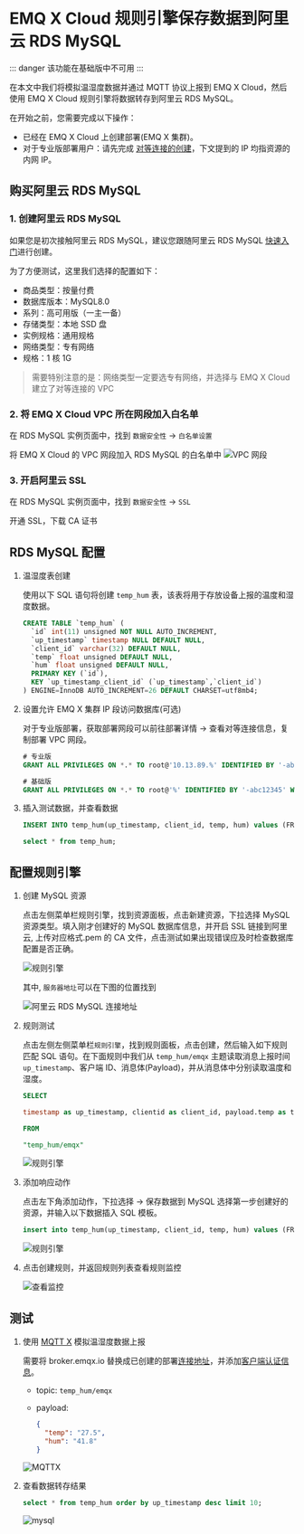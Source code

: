 # EMQ X Cloud 规则引擎保存数据到阿里云 RDS MySQL

::: danger
该功能在基础版中不可用
:::

在本文中我们将模拟温湿度数据并通过 MQTT 协议上报到 EMQ X Cloud，然后使用 EMQ X Cloud 规则引擎将数据转存到阿里云 RDS MySQL。

在开始之前，您需要完成以下操作：

- 已经在 EMQ X Cloud 上创建部署(EMQ X 集群)。
- 对于专业版部署用户：请先完成 [对等连接的创建](../deployments/vpc_peering.md)，下文提到的 IP 均指资源的内网 IP。

## 购买阿里云 RDS MySQL

### 1. 创建阿里云 RDS MySQL

如果您是初次接触阿里云 RDS MySQL，建议您跟随阿里云 RDS MySQL [快速入门](https://help.aliyun.com/document_detail/96036.html)进行创建。

为了方便测试，这里我们选择的配置如下：

- 商品类型：按量付费
- 数据库版本：MySQL8.0
- 系列：高可用版（一主一备）
- 存储类型：本地 SSD 盘
- 实例规格：通用规格
- 网络类型：专有网络
- 规格：1 核 1G

> 需要特别注意的是：网络类型一定要选专有网络，并选择与 EMQ X Cloud 建立了对等连接的 VPC

### 2. 将 EMQ X Cloud VPC 所在网段加入白名单

在 RDS MySQL 实例页面中，找到 `数据安全性` -> `白名单设置`

将 EMQ X Cloud 的 VPC 网段加入 RDS MySQL 的白名单中
![VPC 网段](./../_assets/aliyun_mysql_vpc_info.png)

### 3. 开启阿里云 SSL

在 RDS MySQL 实例页面中，找到 `数据安全性` -> `SSL`

开通 SSL，下载 CA 证书

## RDS MySQL 配置

1. 温湿度表创建

   使用以下 SQL 语句将创建 `temp_hum` 表，该表将用于存放设备上报的温度和湿度数据。

   ```sql
   CREATE TABLE `temp_hum` (
     `id` int(11) unsigned NOT NULL AUTO_INCREMENT,
     `up_timestamp` timestamp NULL DEFAULT NULL,
     `client_id` varchar(32) DEFAULT NULL,
     `temp` float unsigned DEFAULT NULL,
     `hum` float unsigned DEFAULT NULL,
     PRIMARY KEY (`id`),
     KEY `up_timestamp_client_id` (`up_timestamp`,`client_id`)
   ) ENGINE=InnoDB AUTO_INCREMENT=26 DEFAULT CHARSET=utf8mb4;
   ```

2. 设置允许 EMQ X 集群 IP 段访问数据库(可选)

   对于专业版部署，获取部署网段可以前往部署详情 → 查看对等连接信息，复制部署 VPC 网段。

   ```sql
   # 专业版
   GRANT ALL PRIVILEGES ON *.* TO root@'10.13.89.%' IDENTIFIED BY '-abc12345' WITH GRANT OPTION;

   # 基础版
   GRANT ALL PRIVILEGES ON *.* TO root@'%' IDENTIFIED BY '-abc12345' WITH GRANT OPTION;
   ```

3. 插入测试数据，并查看数据

   ```sql
   INSERT INTO temp_hum(up_timestamp, client_id, temp, hum) values (FROM_UNIXTIME(1603963414), 'temp_hum-001', 19.1, 55);

   select * from temp_hum;
   ```

## 配置规则引擎

1. 创建 MySQL 资源

   点击左侧菜单栏规则引擎，找到资源面板，点击新建资源，下拉选择 MySQL 资源类型。填入刚才创建好的 MySQL 数据库信息，并开启 SSL 链接到阿里云,
   上传对应格式.pem 的 CA 文件，点击测试如果出现错误应及时检查数据库配置是否正确。

   ![规则引擎](./../_assets/aliyun_mysql_resource.png)

   其中, `服务器地圵`可以在下图的位置找到

   ![阿里云 RDS MySQL 连接地址](./../_assets/aliyun_mysql_address.png)

2. 规则测试

   点击左侧左侧菜单栏`规则引擎`，找到规则面板，点击创建，然后输入如下规则匹配 SQL 语句。在下面规则中我们从 `temp_hum/emqx` 主题读取消息上报时间 `up_timestamp`、客户端 ID、消息体(Payload)，并从消息体中分别读取温度和湿度。

   ```sql
   SELECT

   timestamp as up_timestamp, clientid as client_id, payload.temp as temp, payload.hum as hum

   FROM

   "temp_hum/emqx"
   ```

   ![规则引擎](./../_assets/rdsmysql_sql_test.png.png)

3. 添加响应动作

   点击左下角添加动作，下拉选择 → 保存数据到 MySQL 选择第一步创建好的资源，并输入以下数据插入 SQL 模板。

   ```sql
   insert into temp_hum(up_timestamp, client_id, temp, hum) values (FROM_UNIXTIME(${up_timestamp}/1000), ${client_id}, ${temp}, ${hum})
   ```

   ![规则引擎](./../_assets/rdsmysql_action.png)

4. 点击创建规则，并返回规则列表查看规则监控

   ![查看监控](./../_assets/rdsmysql_view_monitor.png)

## 测试

1. 使用 [MQTT X](https://mqttx.app/) 模拟温湿度数据上报

   需要将 broker.emqx.io 替换成已创建的部署[连接地址](../deployments/view_deployment.md)，并添加[客户端认证信息](../deployments/auth.md)。

   - topic: `temp_hum/emqx`
   - payload:

     ```json
     {
       "temp": "27.5",
       "hum": "41.8"
     }
     ```

   ![MQTTX](./../_assets/rdsmysql_mqttx_publish.png)

2. 查看数据转存结果

   ```sql
   select * from temp_hum order by up_timestamp desc limit 10;
   ```

   ![mysql](./../_assets/rdsmysql_query_result.png)
